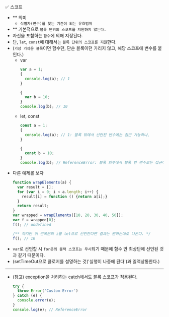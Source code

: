 ✅ 스코프

* ** 의미
  * `식별자(변수)를 찾는 기준이 되는 유효범위`
* ** 기본적으로 `블록 단위의 스코프를 지원하지 않는다.`
* 자신을 포함하는 `함수`에 의해 지정된다.
* 단, `let`, `const`에 대해서는 `블록 단위의 스코프를 지원`한다.
* (`가장 가까운 블록`이면 함수던, 단순 블록이던 가리지 않고, 해당 스코프에 변수를 붙인다.)
  * var
    ```javascript
    var a = 1;
    {
      console.log(a); // 1
    }

    {
      var b = 10;
    }
    console.log(b); // 10
    ```
  * let, const
    ```javascript
    const a = 1;
    {
      console.log(a); // 1: 블록 밖에서 선언된 변수에는 접근 가능하나,
    }
    
    {
      const b = 10;
    }
    console.log(b); // ReferenceError: 블록 외부에서 블록 안 변수로는 접근이 불가능하다.
    ```
* 다른 예제롤 보자
  ```javascript
  function wrapElements(a) {
    var result = [];
    for (var i = 0; i < a.length; i++) {
      result[i] = function () {return a[i];}
    }
    return result;
  }
  var wrapped = wrapElements([10, 20, 30, 40, 50]);
  var f = wrapped[0];
  f(); // undefined

  /** 하지만 위 반복문의 i를 let으로 선언한다면 결과는 원하는대로 나온다. */
  f(); // 10
  ```
* `var`로 선언할 시 `for문의 블럭 스코프는 무시`되기 때문에 함수 안 최상단에 선언된 것과 같기 때문이다. 
* (setTimeOut으로 클로저를 설명하는 것('실행이 나중에 된다')과 일맥상통한다.)

<hr />

* (참고) exception을 처리하는 catch에서도 블록 스코프가 적용된다.
  ```javascript
  try {
    throw Error('Custom Error')
  } catch (e) {
    console.error(e);
  }
  console.log(e); // ReferenceError
  ```